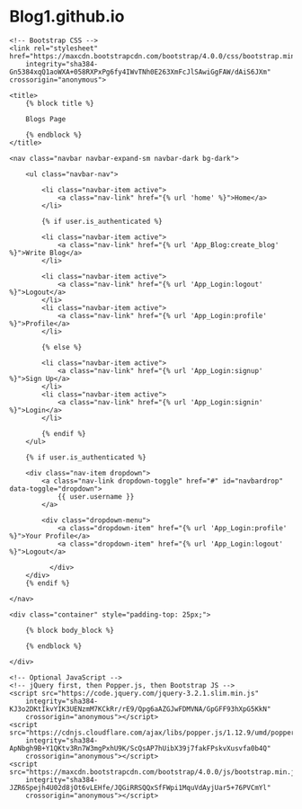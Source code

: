 # Blog1.github.io

<!doctype html>
<html lang="en">

<head>
    <!-- Required meta tags -->
    <meta charset="utf-8">
    <meta name="viewport" content="width=device-width, initial-scale=1, shrink-to-fit=no">

    <!-- Bootstrap CSS -->
    <link rel="stylesheet" href="https://maxcdn.bootstrapcdn.com/bootstrap/4.0.0/css/bootstrap.min.css"
        integrity="sha384-Gn5384xqQ1aoWXA+058RXPxPg6fy4IWvTNh0E263XmFcJlSAwiGgFAW/dAiS6JXm" crossorigin="anonymous">

    <title>
        {% block title %}

        Blogs Page

        {% endblock %}
    </title>
</head>

<body>

    <nav class="navbar navbar-expand-sm navbar-dark bg-dark">

        <ul class="navbar-nav">

            <li class="navbar-item active">
                <a class="nav-link" href="{% url 'home' %}">Home</a>
            </li>

            {% if user.is_authenticated %}

            <li class="navbar-item active">
                <a class="nav-link" href="{% url 'App_Blog:create_blog' %}">Write Blog</a>
            </li>

            <li class="navbar-item active">
                <a class="nav-link" href="{% url 'App_Login:logout' %}">Logout</a>
            </li>
            <li class="navbar-item active">
                <a class="nav-link" href="{% url 'App_Login:profile' %}">Profile</a>
            </li>

            {% else %}

            <li class="navbar-item active">
                <a class="nav-link" href="{% url 'App_Login:signup' %}">Sign Up</a>
            </li>
            <li class="navbar-item active">
                <a class="nav-link" href="{% url 'App_Login:signin' %}">Login</a>
            </li>

            {% endif %}
        </ul>

        {% if user.is_authenticated %}

        <div class="nav-item dropdown">
            <a class="nav-link dropdown-toggle" href="#" id="navbardrop" data-toggle="dropdown">
                {{ user.username }}
            </a>

            <div class="dropdown-menu">
                <a class="dropdown-item" href="{% url 'App_Login:profile' %}">Your Profile</a>
                <a class="dropdown-item" href="{% url 'App_Login:logout' %}">Logout</a>
                
              </div>
        </div>
        {% endif %}

    </nav>

    <div class="container" style="padding-top: 25px;">

        {% block body_block %}

        {% endblock %}

    </div>

    <!-- Optional JavaScript -->
    <!-- jQuery first, then Popper.js, then Bootstrap JS -->
    <script src="https://code.jquery.com/jquery-3.2.1.slim.min.js"
        integrity="sha384-KJ3o2DKtIkvYIK3UENzmM7KCkRr/rE9/Qpg6aAZGJwFDMVNA/GpGFF93hXpG5KkN"
        crossorigin="anonymous"></script>
    <script src="https://cdnjs.cloudflare.com/ajax/libs/popper.js/1.12.9/umd/popper.min.js"
        integrity="sha384-ApNbgh9B+Y1QKtv3Rn7W3mgPxhU9K/ScQsAP7hUibX39j7fakFPskvXusvfa0b4Q"
        crossorigin="anonymous"></script>
    <script src="https://maxcdn.bootstrapcdn.com/bootstrap/4.0.0/js/bootstrap.min.js"
        integrity="sha384-JZR6Spejh4U02d8jOt6vLEHfe/JQGiRRSQQxSfFWpi1MquVdAyjUar5+76PVCmYl"
        crossorigin="anonymous"></script>
</body>

</html>
